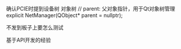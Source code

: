 确认PCIE时提到设备树
对象树
    // parent: 父对象指针，用于Qt对象树管理
    explicit NetManager(QObject* parent = nullptr);


不发到板子上要怎么测试    


基于API开发的经验